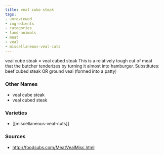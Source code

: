 ```yaml
---
title: veal cube steak
tags:
- unreviewed
- ingredients
- categories
- land-animals
- meat
- veal
- miscellaneous-veal-cuts
---
```

veal cube steak = veal cubed steak This is a relatively tough cut of meat that the butcher tenderizes by turning it almost into hamburger. Substitutes: beef cubed steak OR ground veal (formed into a patty)

### Other Names

* veal cube steak
* veal cubed steak

### Varieties

* [[miscellaneous-veal-cuts]]

### Sources
* http://foodsubs.com/MeatVealMisc.html

